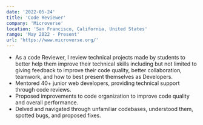 ```yaml
---
date: '2022-05-24'
title: 'Code Reviewer'
company: 'Microverse'
location: 'San Francisco, California, United States'
range: 'May 2022 - Present'
url: 'https://www.microverse.org/'
---
```


- As a code Reviewer, I review technical projects made by students to better help them improve their technical skills including but not limited to giving feedback to improve their code quality, better collaboration, teamwork, and how to best present themselves as Developers.
- Mentored 40+ junior web developers, providing technical support through code reviews.
- Proposed improvements to code organization to improve code quality and overall performance.
- Delved and navigated through unfamiliar codebases, understood them, spotted bugs, and proposed fixes.
